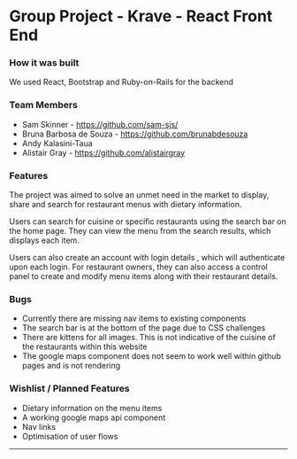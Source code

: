 # Group Project - Krave - React Front End

### How it was built
We used React, Bootstrap and Ruby-on-Rails for the backend

### Team Members
- Sam Skinner - https://github.com/sam-sjs/
- Bruna Barbosa de Souza - https://github.com/brunabdesouza
- Andy Kalasini-Taua
- Alistair Gray - https://github.com/alistairgray

### Features 
The project was aimed to solve an unmet need in the market to display, share and search for restaurant menus with dietary information.

Users can search for cuisine or specific restaurants using the search bar on the home page. They can view the menu from the search results, which displays each item.

Users can also create an account with login details , which will authenticate upon each login. For restaurant owners, they can also access a control panel to create and modify menu items along with their restaurant details.

### Bugs
- Currently there are missing nav items to existing components
- The search bar is at the bottom of the page due to CSS challenges
- There are kittens for all images. This is not indicative of the cuisine of the restaurants within this website
- The google maps component does not seem to work well within github pages and is not rendering

### Wishlist / Planned Features
- Dietary information on the menu items
- A working google maps api component
- Nav links
- Optimisation of user flows

------------------------------------
